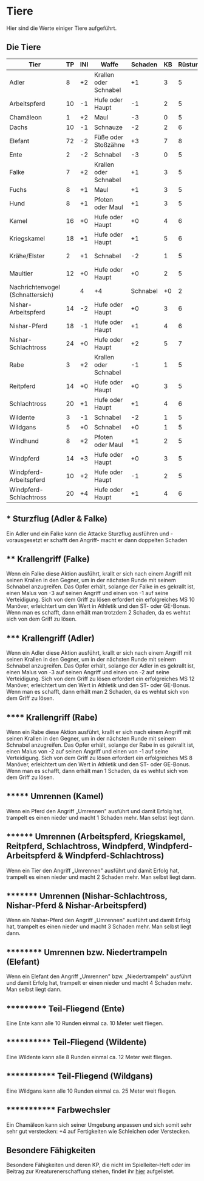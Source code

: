 # Tiere

Hier sind die Werte einiger Tiere aufgeführt.

## Die Tiere

| Tier | TP | INI | Waffe | Schaden | KB | Rüstung | Besondere Fähigkeiten | Schatz | SG |
| - | - | - | - | - | - | - | - | - | - |
| Adler | 8 | +2 | Krallen oder Schnabel | +1 | 3 | 5 | Fliegend, Sturzflug*, Krallengriff*** | | 8 |
| Arbeitspferd | 10 | -1 | Hufe oder Haupt | -1 | 2 | 5 | Huftritt, Umrennen****** | | 2 |
| Chamäleon | 1 | +2 | Maul | -3 | 0 | 5 | Farbwechsler************ | | 2 |
| Dachs | 10 | -1 | Schnauze | -2 | 2 | 6 | | | 1 |
| Elefant | 72 | -2 | Füße oder Stoßzähne | +3 | 7 | 8 | Umrennen/Niedertrampeln******** | | 6 |
| Ente | 2 | -2 | Schnabel | -3 | 0 | 5 | Teil-Fliegend********* | | 1 |
| Falke | 7 | +2 | Krallen oder Schnabel | +1 | 3 | 5 | Fliegend, Sturzflug*, Krallengriff** | | 6 |
| Fuchs | 8 | +1 | Maul | +1 | 3 | 5 | | | 1 |
| Hund | 8 | +1 | Pfoten oder Maul | +1 | 3 | 5 | | | 1 |
| Kamel | 16 | +0 | Hufe oder Haupt | +0 | 4 | 6 | Umrennen***** | | 3 |
| Kriegskamel | 18 | +1 | Hufe oder Haupt | +1 | 5 | 6 | Umrennen****** | | 3 |
| Krähe/Elster | 2 | +1 | Schnabel | -2 | 1 | 5 | Fliegend | 3x A (im Nest) | 1 |
| Maultier | 12 | +0 | Hufe oder Haupt | +0 | 2 | 5 | Huftritt | | 1 |
| Nachrichtenvogel (Schnattersich) | | 4 | +4 | Schnabel | +0 | 2 | 5 | Fliegend | 1 |
| Nishar-Arbeitspferd | 14 | -2 | Hufe oder Haupt | +0 | 3 | 6 | Huftritt, Umrennen******* | | 3 |
| Nishar-Pferd | 18 | -1 | Hufe oder Haupt | +1 | 4 | 6 | Huftritt, Umrennen******* | | 4 |
| Nishar-Schlachtross | 24 | +0 | Hufe oder Haupt | +2 | 5 | 7 | Huftritt, Umrennen******* | | 5 |
| Rabe | 3 | +2 | Krallen oder Schnabel | -1 | 1 | 5 | Fliegend, Krallengriff**** | A (im Nest) | 3 |
| Reitpferd | 14 | +0 | Hufe oder Haupt | +0 | 3 | 5 | Huftritt, Umrennen****** | | 3 |
| Schlachtross | 20 | +1 | Hufe oder Haupt | +1 | 4 | 6 | Huftritt, Umrennen****** | | 4 |
| Wildente | 3 | -1 | Schnabel | -2 | 1 | 5 | Teil Fliegend********** | | 1 |
| Wildgans | 5 | +0 | Schnabel | +0 | 1 | 5 | Teil-Fliegend*********** | | 1 |
| Windhund | 8 | +2 | Pfoten oder Maul | +1 | 2 | 5 | | | 1 |
| Windpferd | 14 | +3 | Hufe oder Haupt | +0 | 3 | 5 | Huftritt, Umrennen****** | | 3 |
| Windpferd-Arbeitspferd | 10 | +2 | Hufe oder Haupt | -1 | 2 | 5 | Huftritt, Umrennen****** | | 2 |
| Windpferd-Schlachtross | 20 | +4 | Hufe oder Haupt | +1 | 4 | 6 | Huftritt, Umrennen****** | | 4 |

## * Sturzflug (Adler & Falke)

Ein Adler und ein Falke kann die Attacke Sturzflug ausführen und -vorausgesetzt er schafft den Angriff- macht er dann doppelten Schaden

## ** Krallengriff (Falke)

Wenn ein Falke diese Aktion ausführt, krallt er sich nach einem Angriff mit seinen Krallen in den Gegner, um in der nächsten Runde mit seinem Schnabel anzugreifen. Das Opfer erhält, solange der Falke in es gekrallt ist, einen Malus von -3 auf seinen Angriff und einen von -1 auf seine Verteidigung. Sich von dem Griff zu lösen erfordert ein erfolgreiches MS 10 Manöver, erleichtert um den Wert in Athletik und den ST- oder GE-Bonus. Wenn man es schafft, dann erhält man trotzdem 2 Schaden, da es wehtut sich von dem Griff zu lösen.

## *** Krallengriff (Adler)

Wenn ein Adler diese Aktion ausführt, krallt er sich nach einem Angriff mit seinen Krallen in den Gegner, um in der nächsten Runde mit seinem Schnabel anzugreifen. Das Opfer erhält, solange der Adler in es gekrallt ist, einen Malus von -3 auf seinen Angriff und einen von -2 auf seine Verteidigung. Sich von dem Griff zu lösen erfordert ein erfolgreiches MS 12 Manöver, erleichtert um den Wert in Athletik und den ST- oder GE-Bonus. Wenn man es schafft, dann erhält man 2 Schaden, da es wehtut sich von dem Griff zu lösen.

## **** Krallengriff (Rabe)

Wenn ein Rabe diese Aktion ausführt, krallt er sich nach einem Angriff mit seinen Krallen in den Gegner, um in der nächsten Runde mit seinem Schnabel anzugreifen. Das Opfer erhält, solange der Rabe in es gekrallt ist, einen Malus von -2 auf seinen Angriff und einen von -1 auf seine Verteidigung. Sich von dem Griff zu lösen erfordert ein erfolgreiches MS 8 Manöver, erleichtert um den Wert in Athletik und den ST- oder GE-Bonus. Wenn man es schafft, dann erhält man 1 Schaden, da es wehtut sich von dem Griff zu lösen.

## ***** Umrennen (Kamel)

Wenn ein Pferd den Angriff „Umrennen" ausführt und damit Erfolg hat, trampelt es einen nieder und macht 1 Schaden mehr. Man selbst liegt dann.

## ****** Umrennen (Arbeitspferd, Kriegskamel, Reitpferd, Schlachtross, Windpferd, Windpferd-Arbeitspferd & Windpferd-Schlachtross)

Wenn ein Tier den Angriff „Umrennen" ausführt und damit Erfolg hat, trampelt es einen nieder und macht 2 Schaden mehr. Man selbst liegt dann.

## ******* Umrennen (Nishar-Schlachtross, Nishar-Pferd & Nishar-Arbeitspferd)

Wenn ein Nishar-Pferd den Angriff „Umrennen" ausführt und damit Erfolg hat, trampelt es einen nieder und macht 3 Schaden mehr. Man selbst liegt dann.

## ******** Umrennen bzw. Niedertrampeln (Elefant)

Wenn ein Elefant den Angriff „Umrennen" bzw. „Niedertrampeln" ausführt und damit Erfolg hat, trampelt er einen nieder und macht 4 Schaden mehr. Man selbst liegt dann.

## ********* Teil-Fliegend (Ente)

Eine Ente kann alle 10 Runden einmal ca. 10 Meter weit fliegen.

## ********** Teil-Fliegend (Wildente)

Eine Wildente kann alle 8 Runden einmal ca. 12 Meter weit fliegen.

## *********** Teil-Fliegend (Wildgans)

Eine Wildgans kann alle 10 Runden einmal ca. 25 Meter weit fliegen.

## *********** Farbwechsler

Ein Chamäleon kann sich seiner Umgebung anpassen und sich somit sehr sehr gut verstecken: +4 auf Fertigkeiten wie Schleichen oder Verstecken.

## Besondere Fähigkeiten 

Besondere Fähigkeiten und deren KP, die nicht im Spielleiter-Heft oder im Beitrag zur Kreaturenerschaffung stehen, findet ihr [hier](../anderes/kreaturenerschaffung.md) aufgelistet.

